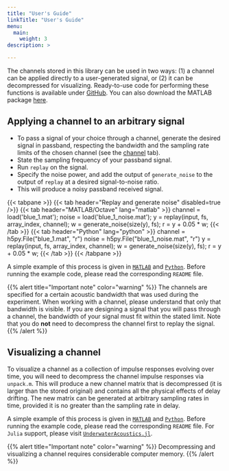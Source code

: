 ```yaml
---
title: "User's Guide"
linkTitle: "User's Guide"
menu:
  main:
    weight: 3
description: >

---
```


The channels stored in this library can be used in two ways: (1) a channel can be applied directly to a user-generated signal, or (2) it can be decompressed for visualizing. Ready-to-use code for performing these functions is available under [GitHub]([https://github.com/uwa-channels](https://github.com/uwa-channels)). You can also download the MATLAB package [here](https://github.com/uwa-channels/matlab/archive/refs/heads/main.zip).

## Applying a channel to an arbitrary signal 

* To pass a signal of your choice through a channel, generate the desired signal in passband, respecting the bandwidth and the sampling rate limits of the chosen channel (see the [channel](/channels) tab).
* State the sampling frequency of your passband signal.
* Run `replay` on the signal. 
* Specify the noise power, and add the output of `generate_noise` to the output of `replay` at a desired signal-to-noise ratio.
* This will produce a noisy passband received signal.

{{< tabpane >}}
{{< tab header="Replay and generate noise" disabled=true />}}
{{< tab header="MATLAB/Octave" lang="matlab" >}}
channel = load('blue_1.mat');
noise = load('blue_1_noise.mat');
y = replay(input, fs, array_index, channel);
w = generate_noise(size(y), fs);
r = y + 0.05 * w;
{{< /tab >}}
{{< tab header="Python" lang="python" >}}
channel = h5py.File("blue_1.mat", "r")
noise = h5py.File("blue_1_noise.mat", "r")
y = replay(input, fs, array_index, channel);
w = generate_noise(size(y), fs);
r = y + 0.05 * w;
{{< /tab >}}
{{< /tabpane >}}

A simple example of this process is given in [`MATLAB`](https://github.com/uwa-channels/replay_matlab/blob/main/examples/example_replay.m) and [`Python`](https://github.com/uwa-channels/replay_python/blob/main/examples/example_replay.py). Before running the example code, please read the corresponding `README` file.

{{% alert title="Important note" color="warning" %}}
The channels are specified for a certain acoustic bandwidth that was used during the experiment. When working with a channel, please understand that only that bandwidth is visible. If you are designing a signal that you will pass through a channel, the bandwidth of your signal must fit within the stated limit. Note that you do **not** need to decompress the channel first to replay the signal.
{{% /alert %}}

## Visualizing a channel

To visualize a channel as a collection of impulse responses evolving over time, you will need to decompress the channel impulse responses via `unpack.m`. This will produce a new channel matrix that is decompressed (it is larger than the stored original) and contains all the physical effects of delay drifting. The new matrix can be generated at arbitrary sampling rates in time, provided it is no greater than the sampling rate in delay.

A simple example of this process is given in [`MATLAB`](https://github.com/uwa-channels/matlab/blob/main/examples/example_unpack.m) and [`Python`](https://github.com/uwa-channels/python/blob/main/examples/example_unpack.py). Before running the example code, please read the corresponding `README` file. For `Julia` support, please visit [`UnderwaterAcoustics.jl`](https://github.com/org-arl/UnderwaterAcoustics.jl).

{{% alert title="Important note" color="warning" %}}
Decompressing and visualizing a channel requires considerable computer memory.
{{% /alert %}}

